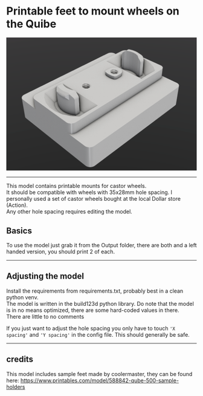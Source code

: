 # Printable feet to mount wheels on the Quibe

![Render of mounts](./images/preview.png)

---
This model contains printable mounts for castor wheels.  
It should be compatible with wheels with 35x28mm hole spacing. I personally used a set of castor wheels bought at the local Dollar store (Action).  
Any other hole spacing requires editing the model.  


## Basics
To use the model just grab it from the Output folder, there are both and a left handed version, you should print 2 of each.  

---

## Adjusting the model

Install the requirements from requirements.txt, probably best in a clean python venv.  
The model is written in the build123d python library.
Do note that the model is in no means optimized, there are some hard-coded values in there.  
There are little to no comments   

If you just want to adjust the hole spacing you only have to touch `'X spacing'` and `'Y spacing'` in the config file.
This should generally be safe.

---

## credits
This model includes sample feet made by coolermaster, they can be found here: https://www.printables.com/model/588842-qube-500-sample-holders